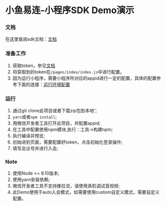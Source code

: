 # 小鱼易连-小程序SDK Demo演示

### 文档
在这里查阅sdk文档：[文档](https://opensdk.xylink.com/xylink/mp-sdk/wikis/home)

### 准备工作
1. 获取token，参见[文档](https://opensdk.xylink.com/xylink/mp-sdk/wikis/server_api)
2. 将获取到的token在`/pages/index/index.js`中进行配置。
3. 因为运行小程序，需要小程序所对应的appid进行一定的配置，具体的配置参考下面的连接：[运行环境配置](https://opensdk.xylink.com/xylink/mp-sdk/wikis/mp_api#%E4%BD%BF%E7%94%A8%E9%99%90%E5%88%B6)

### 运行
1. 通过git clone此项目或者下载zip包到本地';
2. `yarn`或者`npm install`;
3. 用微信开发者工具打开此项目，并配置appid;
3. 在工具中配置使用npm模块,执行：工具->构建npm;
4. 执行编译并预览;
5. 初始进到页面，需要配置好token，点击初始化登录操作;
6. 填写会议号并进行入会;

### Note
1. 使用Node >= 8.10版本;
2. 使用yarn安装依赖;
3. 微信开发者工具不支持推拉流，请使用真机调试音视频;
4. 此Demo使用于auto入会模式，如需要使用custom自定义模式，需要自定义配置。